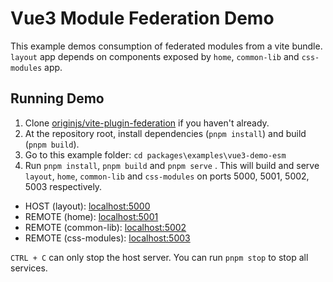 # Vue3 Module Federation Demo

This example demos consumption of federated modules from a vite bundle. `layout` app depends on components exposed by `home`, `common-lib` and `css-modules` app.

## Running Demo

1. Clone [originjs/vite-plugin-federation](https://github.com/originjs/vite-plugin-federation) if you haven't already.
1. At the repository root, install dependencies (`pnpm install`) and build (`pnpm build`).
1. Go to this example folder: `cd packages\examples\vue3-demo-esm`
1. Run `pnpm install`, `pnpm build` and `pnpm serve` . This will build and serve `layout`, `home`, `common-lib` and `css-modules` on ports 5000, 5001, 5002, 5003 respectively.

- HOST (layout): [localhost:5000](http://localhost:5000/)
- REMOTE (home): [localhost:5001](http://localhost:5001/)
- REMOTE (common-lib): [localhost:5002](http://localhost:5002/)
- REMOTE (css-modules): [localhost:5003](http://localhost:5003/)

`CTRL + C` can only stop the host server. You can run `pnpm stop` to stop all services.
